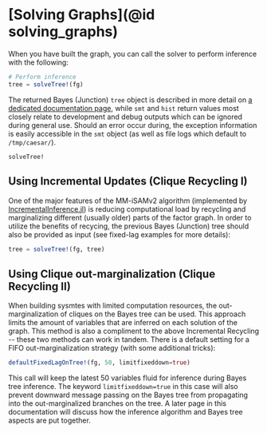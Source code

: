# [Solving Graphs](@id solving_graphs)

When you have built the graph, you can call the solver to perform inference with the following:

```julia
# Perform inference
tree = solveTree!(fg)
```

The returned Bayes (Junction) `tree` object is described in more detail on [a dedicated documentation page](https://juliarobotics.org/Caesar.jl/latest/principles/bayestreePrinciples/), while `smt` and `hist` return values most closely relate to development and debug outputs which can be ignored during general use.  Should an error occur during, the exception information is easily accessible in the `smt` object (as well as file logs which default to `/tmp/caesar/`).

```@docs
solveTree!
```

## Using Incremental Updates (Clique Recycling I)

One of the major features of the MM-iSAMv2 algorithm (implemented by [IncrementalInference.jl](http://www.github.com/JuliaRobotics/IncrementalInference.jl)) is reducing computational load by recycling and marginalizing different (usually older) parts of the factor graph.  In order to utilize the benefits of recycing, the previous Bayes (Junction) tree should also be provided as input (see fixed-lag examples for more details):
```julia
tree = solveTree!(fg, tree)
```

## Using Clique out-marginalization (Clique Recycling II)

When building sysmtes with limited computation resources, the out-marginalization of cliques on the Bayes tree can be used.  This approach limits the amount of variables that are inferred on each solution of the graph.  This method is also a compliment to the above Incremental Recycling -- these two methods can work in tandem.  There is a default setting for a FIFO out-marginalization strategy (with some additional tricks):
```julia
defaultFixedLagOnTree!(fg, 50, limitfixeddown=true)
```

This call will keep the latest 50 variables fluid for inference during Bayes tree inference.  The keyword `limitfixeddown=true` in this case will also prevent downward message passing on the Bayes tree from propagating into the out-marginalized branches on the tree.  A later page in this documentation will discuss how the inference algorithm and Bayes tree aspects are put together.